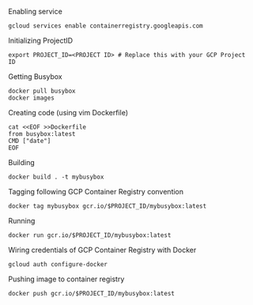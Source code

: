 Enabling service

```ignore
gcloud services enable containerregistry.googleapis.com  
```

Initializing ProjectID

```ignore
export PROJECT_ID=<PROJECT ID> # Replace this with your GCP Project
ID  
```

Getting Busybox

```ignore
docker pull busybox  
docker images  
```

Creating code (using vim Dockerfile)

```ignore
cat <<EOF >>Dockerfile  
from busybox:latest  
CMD ["date"]  
EOF
```

Building

```ignore
docker build . -t mybusybox  
```

Tagging following GCP Container Registry convention

```ignore
docker tag mybusybox gcr.io/$PROJECT_ID/mybusybox:latest  
```

Running

```ignore
docker run gcr.io/$PROJECT_ID/mybusybox:latest  
```

Wiring credentials of GCP Container Registry with Docker

```ignore
gcloud auth configure-docker  
```

Pushing image to container registry

```ignore
docker push gcr.io/$PROJECT_ID/mybusybox:latest
```